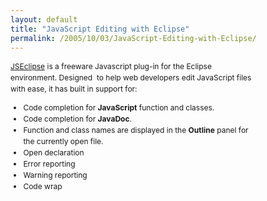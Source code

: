 ```yaml
---
layout: default
title: "JavaScript Editing with Eclipse"
permalink: /2005/10/03/JavaScript-Editing-with-Eclipse/
---
```


<div style="width: 390px; line-height: 18px; font-size: 12px;">
		<p><a href="http://www.interaktonline.com/Products/Eclipse/JSEclipse/Overview/" target="_blank">JSEclipse</a>
is a freeware&nbsp;Javascript&nbsp;plug-in for the Eclipse environment.&nbsp;Designed&nbsp;
to help web developers edit JavaScript files with ease, it has built
in&nbsp;support for:</p>
<ul><li class="kadov-p">Code completion for <span class="hcp3"><strong>JavaScript</strong></span> function and classes. 
</li><li class="kadov-p">Code completion for <span class="hcp3"><strong>JavaDoc</strong></span>. 
</li><li class="kadov-p">Function and class names are displayed in the <span class="hcp3"><strong>Outline</strong></span> panel for the currently open file. 
</li><li class="kadov-p">Open declaration 
</li><li class="kadov-p">Error reporting 
</li><li class="kadov-p">Warning reporting</li><li class="kadov-p">Code wrap</li></ul>		</div>